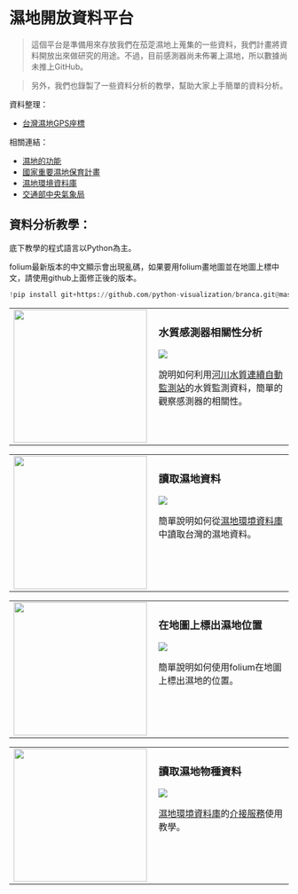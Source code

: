 # 濕地開放資料平台

> 這個平台是準備用來存放我們在茄萣濕地上蒐集的一些資料，我們計畫將資料開放出來做研究的用途。不過，目前感測器尚未佈署上濕地，所以數據尚未推上GitHub。

> 另外，我們也錄製了一些資料分析的教學，幫助大家上手簡單的資料分析。

資料整理：

* [台灣濕地GPS座標](wetlands.csv)

相關連結：

* [濕地的功能](https://wetland-tw.tcd.gov.tw/edu/Features.php)
* [國家重要濕地保育計畫](https://wetland-tw.tcd.gov.tw/tw/index.php)
* [濕地環境資料庫](https://wetland-db.tcd.gov.tw/)
* [交通部中央氣象局](https://www.cwb.gov.tw/V8/C/)

## 資料分析教學：

底下教學的程式語言以Python為主。

folium最新版本的中文顯示會出現亂碼，如果要用folium畫地圖並在地圖上標中文，請使用github上面修正後的版本。
```python
!pip install git+https://github.com/python-visualization/branca.git@master
```

<table>
<tr>
<td class="youtube" width="250px"><a href="https://www.youtube.com/watch?v=MwXoQpuR7X0"><img src="http://img.youtube.com/vi/MwXoQpuR7X0/0.jpg" width="240px"></a></td>
<td valign="top" width="400px">
<h3>水質感測器相關性分析</h3>
<a href="https://colab.research.google.com/github/victorgau/wetland_opendata/blob/master/ipynb/%E6%B0%B4%E8%B3%AA%E6%84%9F%E6%B8%AC%E5%99%A8%E7%9B%B8%E9%97%9C%E6%80%A7%E5%88%86%E6%9E%90.ipynb"><img src="https://colab.research.google.com/assets/colab-badge.svg"></a>

說明如何利用<a href="https://ksenlab.ksepb.gov.tw/wq/Default.aspx">河川水質連續自動監測站</a>的水質監測資料，簡單的觀察感測器的相關性。
</td>
</tr>
</table>

<table>
<tr>
<td class="youtube" width="250px"><a href="https://www.youtube.com/watch?v=PnDzBsHBbLc"><img src="http://img.youtube.com/vi/PnDzBsHBbLc/0.jpg" width="240px"></a></td>
<td valign="top" width="400px">
<h3>讀取濕地資料</h3>
<a href="https://colab.research.google.com/github/victorgau/wetland_opendata/blob/master/ipynb/%E8%AE%80%E5%8F%96%E6%BF%95%E5%9C%B0%E8%B3%87%E6%96%99.ipynb"><img src="https://colab.research.google.com/assets/colab-badge.svg"></a>

簡單說明如何從<a href="https://wetland-db.tcd.gov.tw/">濕地環境資料庫</a>中讀取台灣的濕地資料。
</td>
</tr>
</table>

<table>
<tr>
<td class="youtube" width="250px"><a href="https://youtu.be/lLh2988i1g8"><img src="http://img.youtube.com/vi/lLh2988i1g8/0.jpg" width="240px"></a></td>
<td valign="top" width="400px">
<h3>在地圖上標出濕地位置</h3>
<a href="https://colab.research.google.com/github/victorgau/wetland_opendata/blob/master/ipynb/%E5%9C%A8%E5%9C%B0%E5%9C%96%E4%B8%8A%E6%A8%99%E5%87%BA%E6%BF%95%E5%9C%B0%E7%9A%84%E4%BD%8D%E7%BD%AE.ipynb"><img src="https://colab.research.google.com/assets/colab-badge.svg"></a>

簡單說明如何使用folium在地圖上標出濕地的位置。
</td>
</tr>
</table>

<table>
<tr>
<td class="youtube" width="250px"><a href="https://youtu.be/8z7yM4ErRJQ"><img src="http://img.youtube.com/vi/8z7yM4ErRJQ/0.jpg" width="240px"></a></td>
<td valign="top" width="400px">
<h3>讀取濕地物種資料</h3>
<a href="https://colab.research.google.com/github/victorgau/wetland_opendata/blob/master/ipynb/%E8%AE%80%E5%8F%96%E6%BF%95%E5%9C%B0%E7%89%A9%E7%A8%AE%E8%B3%87%E6%96%99.ipynb"><img src="https://colab.research.google.com/assets/colab-badge.svg"></a>

<a href="https://wetland-db.tcd.gov.tw/">濕地環境資料庫</a>的<a href="https://wetland-db.tcd.gov.tw/#/wetlandAPIPage">介接服務</a>使用教學。

</td>
</tr>
</table>
